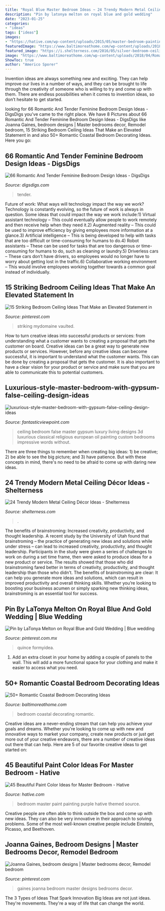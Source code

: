 ```yaml
---
title: "Royal Blue Master Bedroom Ideas ~ 24 Trendy Modern Metal Ceiling Décor Ideas"
description: "Pin by latonya melton on royal blue and gold wedding"
date: "2023-01-25"
categories:
- "ideas"
tags: ["ideas"]
images:
- "https://hative.com/wp-content/uploads/2015/05/master-bedroom-painting/12-master-bedroom-painting-ideas.jpg"
featuredImage: "https://www.baltimoreathome.com/wp-content/uploads/2018/04/Romantic-Coastal-Bedroom-Decorating-Ideas-41.jpg"
featured_image: "https://i.shelterness.com/2016/05/silver-bedroom-ceiling.jpg"
image: "https://www.baltimoreathome.com/wp-content/uploads/2018/04/Romantic-Coastal-Bedroom-Decorating-Ideas-41.jpg"
ShowToc: true
author: "Americo Sporer"
---
```



Invention ideas are always something new and exciting. They can help improve our lives in a number of ways, and they can be brought to life through the creativity of someone who is willing to try and come up with them. There are endless possibilities when it comes to invention ideas, so don’t hesitate to get started.

	

		
looking for 66 Romantic And Tender Feminine Bedroom Design Ideas - DigsDigs you've came to the right place. We have 8 Pictures about 66 Romantic And Tender Feminine Bedroom Design Ideas - DigsDigs like Joanna Gaines, bedroom designs | Master bedrooms decor, Remodel bedroom, 15 Striking Bedroom Ceiling Ideas That Make an Elevated Statement in and also 50+ Romantic Coastal Bedroom Decorating Ideas. Here you go:
		
    
## 66 Romantic And Tender Feminine Bedroom Design Ideas - DigsDigs

<img loading=lazy src="https://www.digsdigs.com/photos/romantic-and-tender-feminine-bedroom-designs-49.jpg" onerror="this.onerror=null;this.src='https://tse3.mm.bing.net/th?id=OIP.ncpAGHA4oSPfTQP2dLW-dAHaJ3&amp;pid=15.1';" alt="66 Romantic And Tender Feminine Bedroom Design Ideas - DigsDigs">

_Source: digsdigs.com_

>tender. 

	

Future of work: What ways will technology impact the way we work?
Technology is constantly evolving, so the future of work is always in question. Some ideas that could impact the way we work include:1) Virtual assistant technology – This could eventually allow people to work remotely and then receive help when they need it.2) Augmented reality – This could be used to improve efficiency by giving employees more information at a glance.3) Artificial intelligence – This is being developed to help with tasks that are too difficult or time-consuming for humans to do.4) Robot assistants – These can be used for tasks that are too dangerous or time- consuming for humans to do, such as cleaning or laundry.5) Driverless cars – These cars don’t have drivers, so employees would no longer have to worry about getting lost in the traffic.6) Collaborative working environment – This would involve employees working together towards a common goal instead of individually.

    
## 15 Striking Bedroom Ceiling Ideas That Make An Elevated Statement In

<img loading=lazy src="https://i.pinimg.com/736x/96/ba/b4/96bab470ced8cc4a3d8c5cbd77ee7ed1.jpg" onerror="this.onerror=null;this.src='https://tse4.mm.bing.net/th?id=OIP.W7ZRohe5s6-XngLpvbDL3QHaLH&amp;pid=15.1';" alt="15 Striking Bedroom Ceiling Ideas That Make an Elevated Statement in">

_Source: pinterest.com_

>striking mydomaine vaulted. 

	

How to turn creative ideas into successful products or services: from understanding what a customer wants to creating a proposal that gets the customer on board.
Creative ideas can be a great way to generate new products or services. However, before any creative ideas can become successful, it is important to understand what the customer wants. This can be done by creating a proposal that gets the customer. It is also important to have a clear vision for your product or service and make sure that you are able to communicate this to potential customers.

    
## Luxurious-style-master-bedroom-with-gypsum-false-ceiling-design-ideas

<img loading=lazy src="http://www.fantasticviewpoint.com/wp-content/uploads/2015/01/luxurious-style-master-bedroom-with-gypsum-false-ceiling-design-ideas.jpg" onerror="this.onerror=null;this.src='https://tse1.mm.bing.net/th?id=OIP.PsqDCUA_X4YtH5tsF_AsvwHaFb&amp;pid=15.1';" alt="luxurious-style-master-bedroom-with-gypsum-false-ceiling-design-ideas">

_Source: fantasticviewpoint.com_

>ceiling bedroom false master gypsum luxury living designs 3d luxurious classical religious european oil painting custom bedrooms impressive words without. 

	

There are three things to remember when creating big ideas: 1) be creative; 2) be able to see the big picture; and 3) have patience. But with these concepts in mind, there's no need to be afraid to come up with daring new ideas.

    
## 24 Trendy Modern Metal Ceiling Décor Ideas - Shelterness

<img loading=lazy src="https://i.shelterness.com/2016/05/silver-bedroom-ceiling.jpg" onerror="this.onerror=null;this.src='https://tse1.mm.bing.net/th?id=OIP.RDHVPYhdPPpZ4vP4B0fuqQHaJ4&amp;pid=15.1';" alt="24 Trendy Modern Metal Ceiling Décor Ideas - Shelterness">

_Source: shelterness.com_

>. 

	

The benefits of brainstroming: Increased creativity, productivity, and thought leadership.
A recent study by the University of Utah found that brainstroming – the practice of generating new ideas and solutions while under stress – can lead to increased creativity, productivity, and thought leadership. Participants in the study were given a series of challenges to work on during a set time frame, then were asked to produce ideas for a new product or service. The results showed that those who did brainstroming fared better in terms of creativity, productivity, and thought leadership than those who didn’t.
The benefits of brainstroming are clear: It can help you generate more ideas and solutions, which can result in improved productivity and overall thinking skills. Whether you’re looking to boosting your business acumen or simply sparking new thinking ideas, brainstroming is an essential tool for success.

    
## Pin By LaTonya Melton On Royal Blue And Gold Wedding | Blue Wedding

<img loading=lazy src="https://i.pinimg.com/736x/a7/3e/ce/a73eceada27edad9621aae2f6ed36e6a.jpg" onerror="this.onerror=null;this.src='https://tse4.mm.bing.net/th?id=OIP.E_Mktdvb5K_WDWjgG12YJwHaJ4&amp;pid=15.1';" alt="Pin by LaTonya Melton on Royal Blue and Gold Wedding | Blue wedding">

_Source: pinterest.com.mx_

>quince formyidea. 

	

1. Add an extra closet in your home by adding a couple of panels to the wall. This will add a more functional space for your clothing and make it easier to access what you need.

    
## 50+ Romantic Coastal Bedroom Decorating Ideas

<img loading=lazy src="https://www.baltimoreathome.com/wp-content/uploads/2018/04/Romantic-Coastal-Bedroom-Decorating-Ideas-41.jpg" onerror="this.onerror=null;this.src='https://tse1.mm.bing.net/th?id=OIP.MR7IWmOFVbr9evFLtwh53gHaE8&amp;pid=15.1';" alt="50+ Romantic Coastal Bedroom Decorating Ideas">

_Source: baltimoreathome.com_

>bedroom coastal decorating romantic. 

	

Creative ideas are a never-ending stream that can help you achieve your goals and dreams. Whether you're looking to come up with new and innovative ways to market your company, create new products or just get more out of your creative endeavors, there are a number of creative ideas out there that can help. Here are 5 of our favorite creative ideas to get started on: 

    
## 45 Beautiful Paint Color Ideas For Master Bedroom - Hative

<img loading=lazy src="https://hative.com/wp-content/uploads/2015/05/master-bedroom-painting/12-master-bedroom-painting-ideas.jpg" onerror="this.onerror=null;this.src='https://tse4.mm.bing.net/th?id=OIP.HhGKnuSoDk8ZEbXjy5wXZAHaLI&amp;pid=15.1';" alt="45 Beautiful Paint Color Ideas for Master Bedroom - Hative">

_Source: hative.com_

>bedroom master paint painting purple hative themed source. 

	

Creative people are often able to think outside the box and come up with new ideas. They can also be very innovative in their approach to solving problems. Some of the most well-known creative people include Einstein, Picasso, and Beethoven.

    
## Joanna Gaines, Bedroom Designs | Master Bedrooms Decor, Remodel Bedroom

<img loading=lazy src="https://i.pinimg.com/736x/0d/57/c9/0d57c9e637d377d5b003f7eeff97e7e3--joanna-gaines-fixer-upper.jpg" onerror="this.onerror=null;this.src='https://tse1.mm.bing.net/th?id=OIP.9SLUnxvdojPTbOInfMrv0gHaKP&amp;pid=15.1';" alt="Joanna Gaines, bedroom designs | Master bedrooms decor, Remodel bedroom">

_Source: pinterest.com_

>gaines joanna bedroom master designs bedrooms decor. 

	

The 3 Types of Ideas That Spark Innovation
Big Ideas are not just ideas. They're movements. They're a way of life that can change the world.

